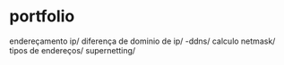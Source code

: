 # portfolio

endereçamento ip/
diferença de dominio de ip/
-ddns/
calculo netmask/
tipos de endereços/
supernetting/






